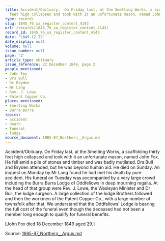```yaml
---
title: Accident/Obituary.  On Friday last, at the Smelting Works, a scaffolding thirty
  feet high collapsed and took with it an unfortunate mason, named John Fox.
type: records
slug: 1845_76_sa_register_content_4143
url: /records/1845_76_sa_register_content_4143/
record_id: 1845_76_sa_register_content_4143
date: '1849-12-22'
date_display: null
volume: null
issue_number: null
page: '2'
article_type: obituary
issue_reference: 22 December 1849, page 2
people_mentioned:
- John Fox
- Drs Bull
- Dr Bryden
- Mr Lang
- Rev. J. Lowe
- Patent Copper Co.
places_mentioned:
- Smelting Works
- Burra Burra
topics:
- accident
- death
- funeral
- lodge
source_document: 1985-87_Northern__Argus.md
---
```


Accident/Obituary.  On Friday last, at the Smelting Works, a scaffolding thirty feet high collapsed and took with it an unfortunate mason, named John Fox.  He fell amid a pile of stones and timber and was badly mutilated.  Drs Bull and Bryden attended, but he was beyond human aid.  He died on Sunday.  An inquest on Monday by Mr Lang found he had met his death by pure accident.  His funeral on Tuesday was accompanied by a very large crowd including the Burra Burra Lodge of Oddfellows in deep mourning regalia.  At the head of that group were Rev. J. Lowe, the Wesleyan Minister and Dr Bull, the lodge surgeon.  A large collection of the lodge Brothers followed and then the workmen of the Patent Copper Co., with a large number of townsfolk after that.  We understand that the Oddfellows’ Lodge is bearing the full cost of the funeral even though the deceased had not been a member long enough to qualify for funeral benefits.

[John Fox died 18 December 1849 aged 29.]

Source: [1985-87_Northern__Argus.md](/downloads/markdown/1985-87_Northern__Argus.md)
